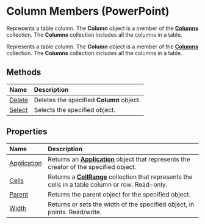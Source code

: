 
# Column Members (PowerPoint)
Represents a table column. The  **Column** object is a member of the **[Columns](ba2fb830-bb60-b259-3a3f-1281f77d6368.md)** collection. The **Columns** collection includes all the columns in a table.

Represents a table column. The  **Column** object is a member of the **[Columns](ba2fb830-bb60-b259-3a3f-1281f77d6368.md)** collection. The **Columns** collection includes all the columns in a table.


## Methods



|**Name**|**Description**|
|:-----|:-----|
|[Delete](c9b7c6d5-1248-fe34-5185-efdfebcfef20.md)|Deletes the specified  **Column** object.|
|[Select](cf50565f-3f7f-3630-aa66-ab1a01d414bb.md)|Selects the specified object.|

## Properties



|**Name**|**Description**|
|:-----|:-----|
|[Application](c6d261d9-6939-e3c1-a697-ff68319b4e9c.md)|Returns an  **[Application](978c2b99-4271-b953-4283-73b5f3d96f41.md)** object that represents the creator of the specified object.|
|[Cells](de9d4b8b-3c4f-e09b-74ab-ab59d5a31bb7.md)|Returns a  **[CellRange](f0914f0d-74f5-9c16-3744-efcf5c2cc36d.md)** collection that represents the cells in a table column or row. Read-only.|
|[Parent](bd4c1a9b-5395-e881-912c-92ecbaa82a5c.md)|Returns the parent object for the specified object.|
|[Width](7b2bcf80-25d5-b1b8-64a5-d8cdf8818978.md)|Returns or sets the width of the specified object, in points. Read/write.|
